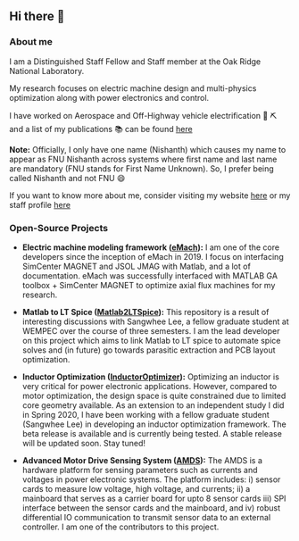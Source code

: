 ## Hi there 👋

### About me
I am a Distinguished Staff Fellow and Staff member at the Oak Ridge National Laboratory.

My research focuses on electric machine design and multi-physics optimization along with power electronics and control. 

I have worked on Aerospace and Off-Highway vehicle electrification :tractor: :pick: and a list of my publications :books: can be found [here](https://scholar.google.com/citations?hl=en&user=CPd0z5gAAAAJ)

__Note:__ Officially, I only have one name (Nishanth) which causes my name to appear as FNU Nishanth across systems where first name and last name are mandatory (FNU stands for First Name Unknown). So, I prefer being called Nishanth and not FNU :smile:

If you want to know more about me, consider visiting my website [here](https://nishanth.work/) or my staff profile [here](https://www.ornl.gov/staff-profile/fnu-nishanth)

### Open-Source Projects
- __Electric machine modeling framework ([eMach](https://github.com/Severson-Group/eMach)):__
I am one of the core developers since the inception of eMach in 2019. I focus on interfacing SimCenter MAGNET and JSOL JMAG with Matlab, and a lot of documentation. eMach was successfully interfaced with MATLAB GA toolbox + SimCenter MAGNET to optimize axial flux machines for my research.

- __Matlab to LT Spice ([Matlab2LTSpice](https://github.com/ngadiyar93/Matlab2LTSpice)):__
This repository is a result of interesting discussions with Sangwhee Lee, a fellow graduate student at WEMPEC over the course of three semesters.
I am the lead developer on this project which aims to link Matlab to LT spice to automate spice solves and (in future) go towards parasitic extraction and PCB layout optimization.

- __Inductor Optimization ([InductorOptimizer](https://github.com/ngadiyar93/InductorOptimizer)):__ 
Optimizing an inductor is very critical for power electronic applications. However, compared to motor optimization, the design space is quite constrained due to limited core geometry available. As an extension to an independent study I did in Spring 2020, I have been working with a fellow graduate student (Sangwhee Lee) in developing an inductor optimization framework. The beta release is available and is currently being tested. A stable release will be updated soon. Stay tuned!

- __Advanced Motor Drive Sensing System ([AMDS](https://github.com/Severson-Group/AMDS)):__
The AMDS is a hardware platform for sensing parameters such as currents and voltages in power electronic systems. The platform includes: i) sensor cards to measure low voltage, high voltage, and currents; ii) a mainboard that serves as a carrier board for upto 8 sensor cards iii) SPI interface between the sensor cards and the mainboard, and iv) robust differential IO communication to transmit sensor data to an external controller. I am one of the contributors to this project.

